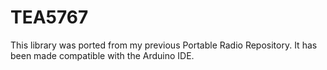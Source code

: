 # TEA5767
This library was ported from my previous Portable Radio Repository. It has been made compatible with the Arduino IDE.
